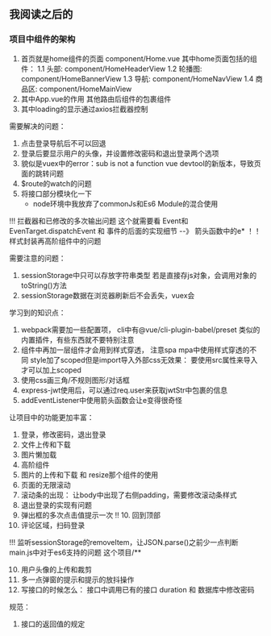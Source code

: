 ## 我阅读之后的

### 项目中组件的架构

1. 首页就是home组件的页面  component/Home.vue
   其中home页面包括的组件：
   1.1 头部:     component/HomeHeaderView
   1.2 轮播图:   component/HomeBannerView
   1.3 导航:     component/HomeNavView
   1.4 商品区:   component/HomeMainView
2. 其中App.vue的作用
   其他路由后组件的包裹组件
3. 其中loading的显示通过axios拦截器控制

需要解决的问题：

1. 点击登录导航后不可以回退
2. 登录后要显示用户的头像，并设置修改密码和退出登录两个选项
3. 貌似是vuex中的error：sub is not a function
   vue devtool的新版本，导致页面的跳转问题
4. $route的watch的问题
5. 将接口部分模块化一下
   + node环境中我放弃了commonJs和Es6 Module的混合使用

!!! 拦截器和已修改的多次输出问题
这个就需要看 Event和EvenTarget.dispatchEvent  和  事件的后面的实现细节 --》 箭头函数中的e*
！！ 样式封装再高阶组件中的问题

需要注意的问题：

1. sessionStorage中只可以存放字符串类型
   若是直接存js对象，会调用对象的toString()方法
2. sessionStorage数据在浏览器刷新后不会丢失，vuex会

学习到的知识点：

1. webpack需要加一些配置项，
   cli中有@vue/cli-plugin-babel/preset 类似的内置插件，有些东西就不要特别注意
2. 组件中再加一层组件才会用到样式穿透，  注意spa mpa中使用样式穿透的不同
   style加了scoped但是import导入外部css无效果：
   要使用src属性来导入才可以加上scoped
3. 使用css画三角/不规则图形/对话框
4. express-jwt使用后，可以通过req.user来获取jwtStr中包裹的信息
5. addEventListener中使用箭头函数会让e变得很奇怪

让项目中的功能更加丰富：

1. 登录，修改密码，退出登录
2. 文件上传和下载
3. 图片懒加载
4. 高阶组件
5. 图片的上传和下载 和 resize那个组件的使用
6. 页面的无限滚动
7. 滚动条的出现： 让body中出现了右侧padding，需要修改滚动条样式
8. 退出登录的实现有问题
9. 弹出框的多次点击值提示一次
   !! 10. 回到顶部
10. 评论区域，扫码登录

!!! 监听sessionStorage的removeItem，让JSON.parse()之前少一点判断
main.js中对于es6支持的问题  这个项目/**

10. 用户头像的上传和裁剪
11. 多一点弹窗的提示和提示的放抖操作
12. 写接口的时候怎么： 接口中调用已有的接口
    duration 和 数据库中修改密码

规范：

1. 接口的返回值的规定
